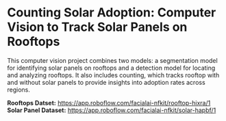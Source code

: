 # Counting Solar Adoption: Computer Vision to Track Solar Panels on Rooftops

This computer vision project combines two models: a segmentation model for identifying solar panels on rooftops and a detection model for locating and analyzing rooftops. It also includes counting, which tracks rooftop with and without solar panels to provide insights into adoption rates across regions.

**Rooftops Datset:** https://app.roboflow.com/facialai-nfkit/rooftop-hixra/1
**Solar Panel Dataset:** https://app.roboflow.com/facialai-nfkit/solar-hapbf/1

